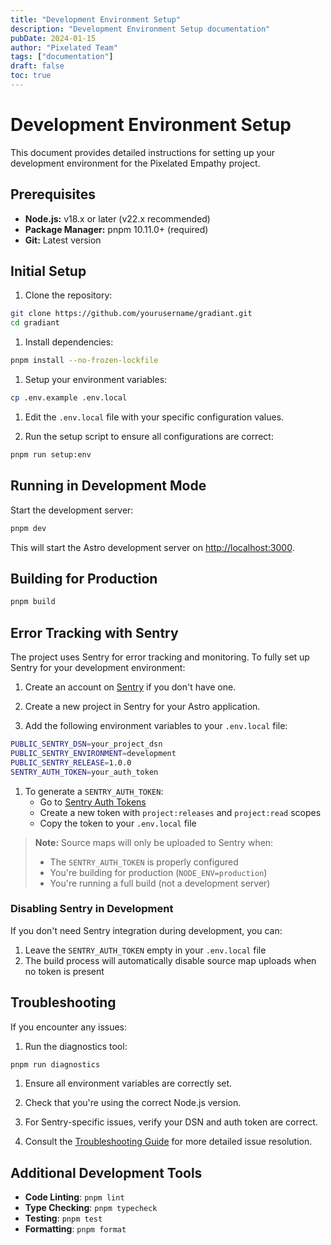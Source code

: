 ```yaml
---
title: "Development Environment Setup"
description: "Development Environment Setup documentation"
pubDate: 2024-01-15
author: "Pixelated Team"
tags: ["documentation"]
draft: false
toc: true
---
```


# Development Environment Setup

This document provides detailed instructions for setting up your development environment for the Pixelated Empathy project.

## Prerequisites

- **Node.js:** v18.x or later (v22.x recommended)
- **Package Manager:** pnpm 10.11.0+ (required)
- **Git:** Latest version

## Initial Setup

1. Clone the repository:

```bash
git clone https://github.com/yourusername/gradiant.git
cd gradiant
```

1. Install dependencies:

```bash
pnpm install --no-frozen-lockfile
```

1. Setup your environment variables:

```bash
cp .env.example .env.local
```

1. Edit the `.env.local` file with your specific configuration values.

2. Run the setup script to ensure all configurations are correct:

```bash
pnpm run setup:env
```

## Running in Development Mode

Start the development server:

```bash
pnpm dev
```

This will start the Astro development server on <http://localhost:3000>.

## Building for Production

```bash
pnpm build
```

## Error Tracking with Sentry

The project uses Sentry for error tracking and monitoring. To fully set up Sentry for your development environment:

1. Create an account on [Sentry](https://sentry.io) if you don't have one.

2. Create a new project in Sentry for your Astro application.

3. Add the following environment variables to your `.env.local` file:

```bash
PUBLIC_SENTRY_DSN=your_project_dsn
PUBLIC_SENTRY_ENVIRONMENT=development
PUBLIC_SENTRY_RELEASE=1.0.0
SENTRY_AUTH_TOKEN=your_auth_token
```

1. To generate a `SENTRY_AUTH_TOKEN`:
   - Go to [Sentry Auth Tokens](https://sentry.io/settings/account/api/auth-tokens/)
   - Create a new token with `project:releases` and `project:read` scopes
   - Copy the token to your `.env.local` file

> **Note:** Source maps will only be uploaded to Sentry when:
>
> - The `SENTRY_AUTH_TOKEN` is properly configured
> - You're building for production (`NODE_ENV=production`)
> - You're running a full build (not a development server)

### Disabling Sentry in Development

If you don't need Sentry integration during development, you can:

1. Leave the `SENTRY_AUTH_TOKEN` empty in your `.env.local` file
2. The build process will automatically disable source map uploads when no token is present

## Troubleshooting

If you encounter any issues:

1. Run the diagnostics tool:

```bash
pnpm run diagnostics
```

1. Ensure all environment variables are correctly set.

2. Check that you're using the correct Node.js version.

3. For Sentry-specific issues, verify your DSN and auth token are correct.

4. Consult the [Troubleshooting Guide](./TROUBLESHOOTING.md) for more detailed issue resolution.

## Additional Development Tools

- **Code Linting**: `pnpm lint`
- **Type Checking**: `pnpm typecheck`
- **Testing**: `pnpm test`
- **Formatting**: `pnpm format`
